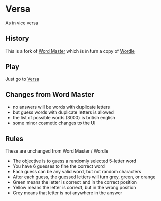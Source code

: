 
# Versa

As in vice versa

## History

This is a fork of [Word Master](https://octokatherine.github.io/word-master/) which is in turn a copy of [Wordle](https://www.powerlanguage.co.uk/wordle/)

## Play

Just go to [Versa](https://julianbrowne.github.io/versa/)

## Changes from Word Master

- no answers will be words with duplicate letters
- but guess words with duplicate letters is allowed
- the list of possible words (3000) is british english
- some minor cosmetic changes to the UI

## Rules

These are unchanged from Word Master / Wordle

- The objective is to guess a randomly selected 5-letter word
- You have 6 guesses to fine the correct word
- Each guess can be any valid word, but not random characters
- After each guess, the guessed letters will turn grey, green, or orange
- Green means the letter is correct and in the correct position
- Yellow means the letter is correct, but in the wrong position
- Grey means that letter is not anywhere in the answer
